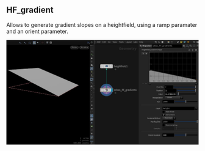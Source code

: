 ## HF_gradient

Allows to generate gradient slopes on a heightfield, using a ramp paramater and an orient parameter. 

<img src='/hda/hf/hf_gradient/help_hfgradient.jpg' width='1024'>
